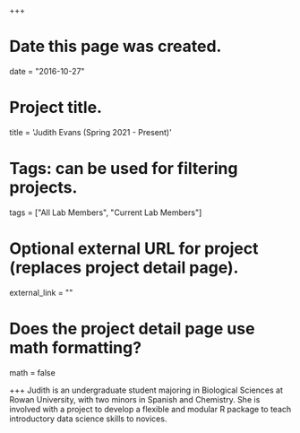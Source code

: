 +++
# Date this page was created.
date = "2016-10-27"

# Project title.
title = 'Judith Evans (Spring 2021 -  Present)'

# Tags: can be used for filtering projects.
tags = ["All Lab Members", "Current Lab Members"]

# Optional external URL for project (replaces project detail page).
external_link = ""

# Does the project detail page use math formatting?
math = false


+++
Judith is an undergraduate student majoring in Biological Sciences at Rowan University, with two minors in Spanish and Chemistry. She is involved with a project to develop a flexible and modular R package to teach introductory data science skills to novices.